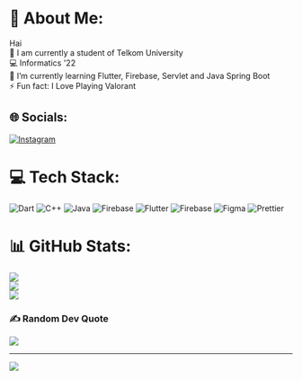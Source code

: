 # 💫 About Me:
Hai<br>🔭 I am currently a student of Telkom University<br>💻 Informatics '22<br>🤝 I’m currently learning Flutter, Firebase, Servlet and Java Spring Boot<br>⚡ Fun fact: I Love Playing Valorant


## 🌐 Socials:
[![Instagram](https://img.shields.io/badge/Instagram-%23E4405F.svg?logo=Instagram&logoColor=white)](https://instagram.com/monism1.7) 

# 💻 Tech Stack:
![Dart](https://img.shields.io/badge/dart-%230175C2.svg?style=for-the-badge&logo=dart&logoColor=white) ![C++](https://img.shields.io/badge/c++-%2300599C.svg?style=for-the-badge&logo=c%2B%2B&logoColor=white) ![Java](https://img.shields.io/badge/java-%23ED8B00.svg?style=for-the-badge&logo=openjdk&logoColor=white) ![Firebase](https://img.shields.io/badge/firebase-%23039BE5.svg?style=for-the-badge&logo=firebase) ![Flutter](https://img.shields.io/badge/Flutter-%2302569B.svg?style=for-the-badge&logo=Flutter&logoColor=white) ![Firebase](https://img.shields.io/badge/firebase-a08021?style=for-the-badge&logo=firebase&logoColor=ffcd34) ![Figma](https://img.shields.io/badge/figma-%23F24E1E.svg?style=for-the-badge&logo=figma&logoColor=white) ![Prettier](https://img.shields.io/badge/prettier-%23F7B93E.svg?style=for-the-badge&logo=prettier&logoColor=black)
# 📊 GitHub Stats:
![](https://github-readme-stats.vercel.app/api?username=Simon1705&theme=dark&hide_border=false&include_all_commits=false&count_private=true)<br/>
![](https://github-readme-streak-stats.herokuapp.com/?user=Simon1705&theme=dark&hide_border=false)<br/>
![](https://github-readme-stats.vercel.app/api/top-langs/?username=Simon1705&theme=dark&hide_border=false&include_all_commits=false&count_private=true&layout=compact)

### ✍️ Random Dev Quote
![](https://quotes-github-readme.vercel.app/api?type=horizontal&theme=dark)

---
[![](https://visitcount.itsvg.in/api?id=Simon1705&icon=0&color=0)](https://visitcount.itsvg.in)

<!-- Proudly created with GPRM ( https://gprm.itsvg.in ) -->
